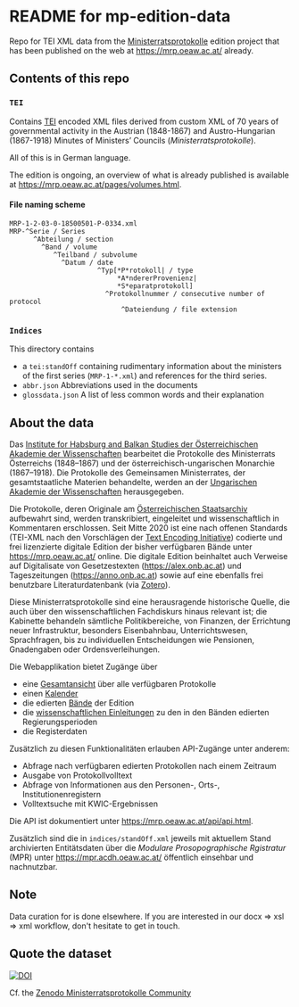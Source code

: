 # README for mp-edition-data

Repo for TEI XML data from the [Ministerratsprotokolle](https://www.oeaw.ac.at/ihb/forschungsbereiche/digitale-historiographie-und-editionen/forschung/ministerratsprotokolle-habsburgermonarchie) edition project that has been published on the web at <https://mrp.oeaw.ac.at/> already.

## Contents of this repo

### `TEI`

Contains [TEI](https://www.tei-c.org/) encoded XML files derived from custom XML of 70 years of governmental activity in the Austrian (1848-1867) and Austro-Hungarian (1867-1918) Minutes of Ministers’ Councils (*Ministerratsprotokolle*). 

All of this is in German language. 

The edition is ongoing, an overview of what is already published is available at <https://mrp.oeaw.ac.at/pages/volumes.html>. 

#### File naming scheme

```
MRP-1-2-03-0-18500501-P-0334.xml
MRP-^Serie / Series
      ^Abteilung / section
        ^Band / volume
           ^Teilband / subvolume
             ^Datum / date
                      ^Typ[*P*rotokoll| / type 
                           *A*ndererProvenienz|
                           *S*eparatprotokoll]
                        ^Protokollnummer / consecutive number of protocol
                            ^Dateiendung / file extension
```

### `Indices`

This directory contains 

- a `tei:standOff`  containing rudimentary information about the ministers of the first series (`MRP-1-*.xml`) and references for the third series.
- `abbr.json` Abbreviations used in the documents
- `glossdata.json` A list of less common words and their explanation


## About the data

Das [Institute for Habsburg and Balkan Studies der Österreichischen Akademie der Wissenschaften](https://www.oeaw.ac.at/ihb/forschungsbereiche/digitale-historiographie-und-editionen/forschung/) bearbeitet die Protokolle des Ministerrats Österreichs (1848–1867) und der österreichisch-ungarischen Monarchie (1867–1918). Die Protokolle des Gemeinsamen Ministerrates, der gesamtstaatliche Materien behandelte, werden an der [Ungarischen Akademie der Wissenschaften](https://tti.btk.mta.hu/en/) herausgegeben.

Die Protokolle, deren Originale am [Österreichischen Staatsarchiv](https://www.oesta.gv.at/) aufbewahrt sind, werden transkribiert, eingeleitet und wissenschaftlich in Kommentaren erschlossen. Seit Mitte 2020 ist eine nach offenen Standards (TEI-XML nach den Vorschlägen der [Text Encoding Initiative](https://tei-c.org/)) codierte und frei lizenzierte digitale Edition der bisher verfügbaren Bände unter <https://mrp.oeaw.ac.at/> online. Die digitale Edition beinhaltet auch Verweise auf Digitalisate von Gesetzestexten (<https://alex.onb.ac.at>) und Tageszeitungen (<https://anno.onb.ac.at>) sowie auf eine ebenfalls frei benutzbare Literaturdatenbank (via [Zotero](https://www.zotero.org/groups/2042149/mrp-bib/library)).

Diese Ministerratsprotokolle sind eine herausragende historische Quelle, die auch über den wissenschaftlichen Fachdiskurs hinaus relevant ist; die Kabinette behandeln sämtliche Politikbereiche, von Finanzen, der Errichtung neuer Infrastruktur, besonders Eisenbahnbau, Unterrichtswesen, Sprachfragen, bis zu individuellen Entscheidungen wie Pensionen, Gnadengaben oder Ordensverleihungen. 

Die Webapplikation bietet Zugänge über

- eine [Gesamtansicht](https://mrp.oeaw.ac.at/pages/toc.html?collection=editions) über alle verfügbaren Protokolle
- einen [Kalender](https://mrp.oeaw.ac.at/pages/calendar.html)
- die edierten [Bände](https://mrp.oeaw.ac.at/pages/volumes.html) der Edition
- die [wissenschaftlichen Einleitungen](https://mrp.oeaw.ac.at/pages/toc-introductions.html) zu den in den Bänden edierten Regierungsperioden
- die Registerdaten

Zusätzlich zu diesen Funktionalitäten erlauben API-Zugänge unter anderem: 

- Abfrage nach verfügbaren edierten Protokollen nach einem Zeitraum
- Ausgabe von Protokollvolltext
- Abfrage von Informationen aus den Personen-, Orts-, Institutionenregistern 
- Volltextsuche mit KWIC-Ergebnissen

Die API ist dokumentiert unter <https://mrp.oeaw.ac.at/api/api.html>. 

Zusätzlich sind die in `indices/standOff.xml` jeweils mit aktuellem Stand archivierten Entitätsdaten über die *Modulare Prosopographische Rgistratur* (MPR) unter <https://mpr.acdh.oeaw.ac.at/> öffentlich einsehbar und nachnutzbar. 

## Note

Data curation for is done elsewhere. If you are interested in our docx => xsl => xml workflow, don't hesitate to get in touch. 

## Quote the dataset

[![DOI](https://zenodo.org/badge/342235542.svg)](https://zenodo.org/badge/latestdoi/342235542)

Cf. the [Zenodo Ministerratsprotokolle Community](https://zenodo.org/communities/ministerratsprotokolle/?page=1&size=20)
